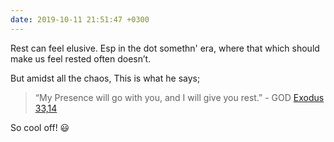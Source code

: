 ```yaml
---
date: 2019-10-11 21:51:47 +0300
---
```


Rest can feel elusive. Esp in the dot somethn' era, where that which should make us feel rested often doesn’t. 

But amidst all the chaos, This is what he says;
>“My Presence will go with you, and I will give you rest.” - GOD [Exodus 33,14](https://biblia.com/bible/esv/Exod%2033)

So cool off!  :smiley:
